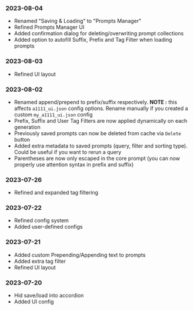 ### 2023-08-04

* Renamed "Saving & Loading" to "Prompts Manager"
* Refined Prompts Manager UI
* Added confirmation dialog for deleting/overwriting prompt collections
* Added option to autofill Suffix, Prefix and Tag Filter when loading prompts

### 2023-08-03

* Refined UI layout

### 2023-08-02

* Renamed append/prepend to prefix/suffix respectively. **NOTE :** this affects `a1111_ui.json` config options. Rename manually if you created a custom `my_a1111_ui.json` config
* Prefix, Suffix and User Tag Filters are now applied dynamically on each generation
* Previously saved prompts can now be deleted from cache via `Delete` button
* Added extra metadata to saved prompts (query, filter and sorting type). Could be useful if you want to rerun a query
* Parentheses are now only escaped in the core prompt (you can now properly use attention syntax in prefix and suffix)

### 2023-07-26

* Refined and expanded tag filtering

### 2023-07-22

* Refined config system
* Added user-defined configs

### 2023-07-21

* Added custom Prepending/Appending text to prompts
* Added extra tag filter
* Refined UI layout

### 2023-07-20

* Hid save/load into accordion
* Added UI config
